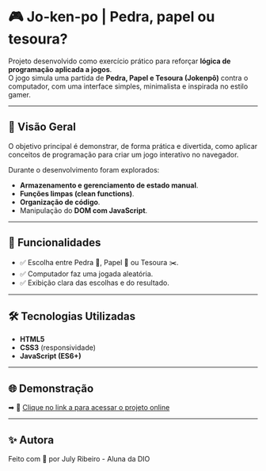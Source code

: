 # 🎮 Jo-ken-po | Pedra, papel ou tesoura?

Projeto desenvolvido como exercício prático para reforçar **lógica de programação aplicada a jogos**.  
O jogo simula uma partida de **Pedra, Papel e Tesoura (Jokenpô)** contra o computador, com uma interface simples, minimalista e inspirada no estilo gamer.  

---

## 🚀 Visão Geral  

O objetivo principal é demonstrar, de forma prática e divertida, como aplicar conceitos de programação para criar um jogo interativo no navegador.  

Durante o desenvolvimento foram explorados:  
- **Armazenamento e gerenciamento de estado manual**.  
- **Funções limpas (clean functions)**.  
- **Organização de código**.  
- Manipulação do **DOM com JavaScript**.  

---

## 🧩 Funcionalidades  

- ✅ Escolha entre Pedra 🗿, Papel 📄 ou Tesoura ✂️.  
- ✅ Computador faz uma jogada aleatória.  
- ✅ Exibição clara das escolhas e do resultado.  

---

## 🛠️ Tecnologias Utilizadas  

- **HTML5**  
- **CSS3** (responsividade)  
- **JavaScript (ES6+)**  

---

## 🌐 Demonstração
➡ 🔗 [Clique no link a para acessar o projeto online](https://julyribeiro.github.io/api-pokedex)

---

## ✨ Autora
Feito com 💜 por July Ribeiro - Aluna da DIO